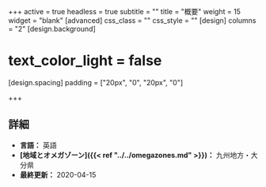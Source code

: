 +++
active = true
headless = true
subtitle = ""
title = "概要"
weight = 15
widget = "blank"
[advanced]
css_class = ""
css_style = ""
[design]
columns = "2"
[design.background]
# text_color_light = false
[design.spacing]
padding = ["20px", "0", "20px", "0"]

+++

## 詳細

* **言語：** 英語
* **[地域とオメガゾーン]({{< ref "../../omegazones.md" >}})：** 九州地方・大分県
* **最終更新：** 2020-04-15
